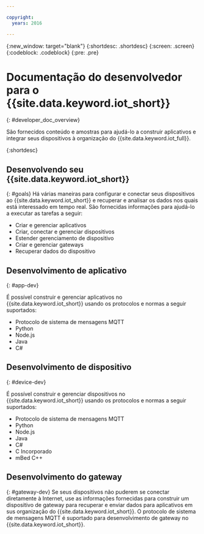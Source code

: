 ```yaml
---

copyright:
  years: 2016

---
```


{:new_window: target="blank"}
{:shortdesc: .shortdesc}
{:screen: .screen}
{:codeblock: .codeblock}
{:pre: .pre}

# Documentação do desenvolvedor para o {{site.data.keyword.iot_short}}
{: #developer_doc_overview}

São fornecidos conteúdo e amostras para ajudá-lo a construir aplicativos e integrar seus dispositivos à organização do {{site.data.keyword.iot_full}}.

{:shortdesc}


## Desenvolvendo seu {{site.data.keyword.iot_short}}
{: #goals}
Há várias maneiras para configurar e conectar seus dispositivos ao {{site.data.keyword.iot_short}} e recuperar e analisar os dados nos quais está interessado em tempo real. São fornecidas informações para ajudá-lo a executar as tarefas a seguir:

-  Criar e gerenciar aplicativos
-  Criar, conectar e gerenciar dispositivos
-  Estender gerenciamento de dispositivo
-  Criar e gerenciar gateways
-  Recuperar dados do dispositivo


## Desenvolvimento de aplicativo
{: #app-dev}

É possível construir e gerenciar aplicativos no {{site.data.keyword.iot_short}} usando os protocolos e normas a seguir suportados:

- Protocolo de sistema de mensagens MQTT
- Python
- Node.js
- Java
- C#

## Desenvolvimento de dispositivo
{: #device-dev}

É possível construir e gerenciar dispositivos no {{site.data.keyword.iot_short}} usando os protocolos e normas a seguir suportados:

- Protocolo de sistema de mensagens MQTT
- Python
- Node.js
- Java
- C#
- C Incorporado
- mBed C++

## Desenvolvimento do gateway
{: #gateway-dev}
Se seus dispositivos não puderem se conectar diretamente à Internet, use as informações fornecidas para construir um dispositivo de gateway para recuperar e enviar dados para aplicativos em sus organização do {{site.data.keyword.iot_short}}. 
O protocolo de sistema de mensagens MQTT é suportado para desenvolvimento de gateway no {{site.data.keyword.iot_short}}.
